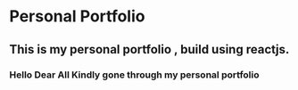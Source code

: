 # Personal Portfolio
## This is my personal portfolio , build using reactjs.
### Hello Dear All Kindly gone through my personal portfolio

